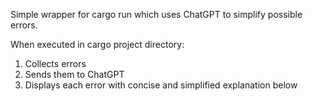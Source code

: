 Simple wrapper for cargo run which uses ChatGPT to simplify possible errors.

When executed in cargo project directory:

1. Collects errors
2. Sends them to ChatGPT
3. Displays each error with concise and simplified explanation below
